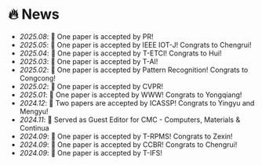 # 🔥 News
- *2025.08*: 🎉 One paper is accepted by PR!
- *2025.05*: 🎉 One paper is accepted by IEEE IOT-J! Congrats to Chengrui!
- *2025.04*: 🎉 One paper is accepted by T-ETCI! Congrats to Hui!
- *2025.03*: 🎉 One paper is accepted by T-AI!
- *2025.02*: 🎉 One paper is accepted by Pattern Recognition! Congrats to Congcong! 
- *2025.02*: 🎉 One paper is accepted by CVPR!
- *2025.01*: 🎉 One paper is accepted by WWW! Congrats to Yongqiang!
- *2024.12*: 🎉 Two papers are accepted by ICASSP! Congrats to Yingyu and Mengyu!
- *2024.11*: 🎉 Served as Guest Editor for CMC - Computers, Materials & Continua
- *2024.09*: 🎉 One paper is accepted by T-RPMS! Congrats to Zexin!
- *2024.09*: 🎉 One paper is accepted by CCBR! Congrats to Chengrui!
- *2024.09*: 🎉 One paper is accepted by T-IFS!

<!-- - *2024.09*: 🎉 One paper is accepted by T-IM! Congrats to Aohua!
- *2024.07*: 🎉 One paper is accepted by T-CSVT! Congrats to Zhiwen!
- *2024.06*: 🎉 One paper is accepted by MICCAI!
- *2024.05*: I'm now a visiting student at A*Star, Singapore.
- *2024.04*: 🎉 One paper is accepted by IJCV! -->
